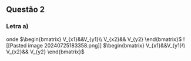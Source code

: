 
<h2>Questão 2</h2>

<h3>Letra a)</h3>
onde $\begin{bmatrix} V_{x1}&&V_{y1}\\ V_{x2}&& V_{y2} \end{bmatrix}$
![[Pasted image 20240725183358.png]]
$\begin{bmatrix} V_{x1}&&V_{y1}\\ V_{x2}&& V_{y2} \end{bmatrix}$